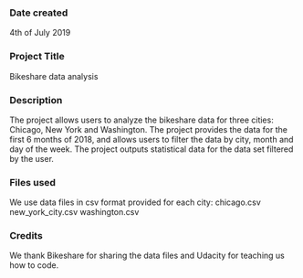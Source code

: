 ### Date created
4th of July 2019

### Project Title
Bikeshare data analysis

### Description
The project allows users to analyze the bikeshare data for three cities: Chicago, New York and Washington. The project provides the data for the first 6 months of 2018, and allows users to filter the data by city, month and day of the week. The project outputs statistical data for the data set filtered by the user.


### Files used
We use data files in csv format provided for each city:
chicago.csv
new_york_city.csv
washington.csv

### Credits
We thank Bikeshare for sharing the data files and Udacity for teaching us how to code.
